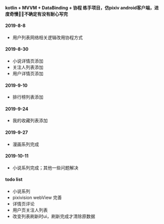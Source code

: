 #### kotlin + MVVM + DataBinding + 协程 练手项目，仿pixiv android客户端，进度奇慢:snail::snail:不确定有没有耐心写完

#### 2019-8-8  
- 用户列表网络相关逻辑改用协程方式  

#### 2019-8-30  
- 小说详情页添加
- 关注人列表添加
- 用户详情页添加

#### 2019-9-10  
- 排行榜列表添加

#### 2019-9-24
- 我的收藏列表添加

#### 2019-9-27
- 漫画系列完成

#### 2019-10-11
- 小说系列完成；其他一些问题解决

#### todo list  
- 小说系列
- pixivision webView 完善
- 详情页评论
- 用户页关注人列表
- 改变列表刷新时ui，刷新完成才清除原数据
